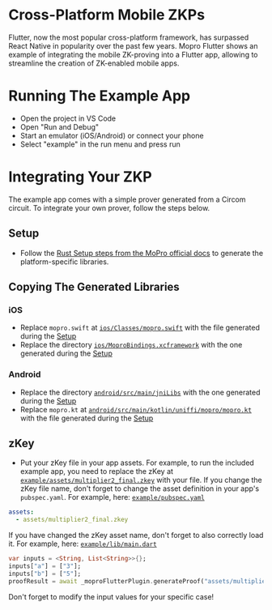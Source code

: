 # Cross-Platform Mobile ZKPs

Flutter, now the most popular cross-platform framework, has surpassed React Native in popularity over the past few years. Mopro Flutter shows an example of integrating the mobile ZK-proving into a Flutter app, allowing to streamline the creation of ZK-enabled mobile apps.

# Running The Example App

- Open the project in VS Code
- Open "Run and Debug"
- Start an emulator (iOS/Android) or connect your phone
- Select "example" in the run menu and press run

# Integrating Your ZKP

The example app comes with a simple prover generated from a Circom circuit. To integrate your own prover, follow the steps below.

## Setup

- Follow the [Rust Setup steps from the MoPro official docs](https://zkmopro.org/docs/getting-started/rust-setup) to generate the platform-specific libraries.

## Copying The Generated Libraries

### iOS

- Replace `mopro.swift` at [`ios/Classes/mopro.swift`](ios/Classes/mopro.swift) with the file generated during the [Setup](#setup)
- Replace the directory [`ios/MoproBindings.xcframework`](ios/MoproBindings.xcframework) with the one generated during the [Setup](#setup)

### Android

- Replace the directory [`android/src/main/jniLibs`](android/src/main/jniLibs) with the one generated during the [Setup](#setup)
- Replace `mopro.kt` at [`android/src/main/kotlin/uniffi/mopro/mopro.kt`](android/src/main/kotlin/uniffi/mopro/mopro.kt) with the file generated during the [Setup](#setup)

## zKey

- Put your zKey file in your app assets. For example, to run the included example app, you need to replace the zKey at [`example/assets/multiplier2_final.zkey`](example/assets/multiplier2_final.zkey) with your file. If you change the zKey file name, don't forget to change the asset definition in your app's `pubspec.yaml`. For example, here: [`example/pubspec.yaml`](example/pubspec.yaml)

```yaml
assets:
  - assets/multiplier2_final.zkey
```

If you have changed the zKey asset name, don't forget to also correctly load it. For example, here: [`example/lib/main.dart`](example/lib/main.dart)

```dart
var inputs = <String, List<String>>{};
inputs["a"] = ["3"];
inputs["b"] = ["5"];
proofResult = await _moproFlutterPlugin.generateProof("assets/multiplier2_final.zkey", inputs);
```

Don't forget to modify the input values for your specific case!
